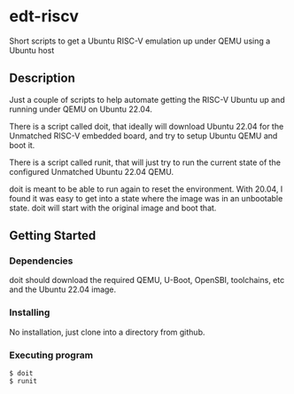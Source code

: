 # edt-riscv

Short scripts to get a Ubuntu RISC-V emulation up under QEMU using a Ubuntu host

## Description

Just a couple of scripts to help automate getting the RISC-V Ubuntu up and running
under QEMU on Ubuntu 22.04. 

There is a script called doit, that ideally will download Ubuntu 22.04 for the
Unmatched RISC-V embedded board, and try to setup Ubuntu QEMU and boot it.

There is a script called runit, that will just try to run the current state of the
configured Unmatched Ubuntu 22.04 QEMU.

doit is meant to be able to run again to reset the environment. With 20.04, I found
it was easy to get into a state where the image was in an unbootable state. doit will
start with the original image and boot that.

## Getting Started

### Dependencies

doit should download the required QEMU, U-Boot, OpenSBI, toolchains, etc and the Ubuntu 22.04
image.

### Installing

No installation, just clone into a directory from github.

### Executing program

```
$ doit
$ runit
```

